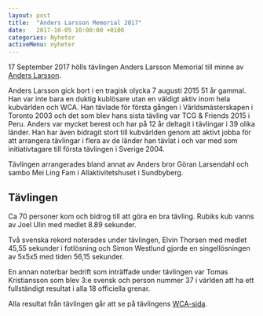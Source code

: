 ```yaml
---
layout: post
title:  "Anders Larsson Memorial 2017"
date:   2017-10-05 10:00:00 +0100
categories: Nyheter
activeMenu: nyheter
---
```


17 September 2017 hölls tävlingen Anders Larsson Memorial till minne av [Anders Larsson](https://www.worldcubeassociation.org/persons/2003LARS01). 

Anders Larsson gick bort i en tragisk olycka 7 augusti 2015 51 år gammal. Han var inte bara en duktig kublösare utan en väldigt aktiv inom hela kubvärlden och WCA. Han tävlade för första gången i Världsmästerskapen i Toronto 2003 och det som blev hans sista tävling var TCG & Friends 2015 i Peru. Anders var mycket berest och har på 12 år deltagit i tävlingar i 39 olika länder. Han har även bidragit stort till kubvärlden genom att aktivt jobba för att arrangera tävlingar i flera av de länder han tävlat i och var med som initiativtagare till första tävlingen i Sverige 2004. 

Tävlingen arrangerades bland annat av Anders bror Göran Larsendahl och sambo Mei Ling Fam i Allaktivitetshuset i Sundbyberg. 

## Tävlingen
Ca 70 personer kom och bidrog till att göra en bra tävling. Rubiks kub vanns av Joel Ulin med medlet 8.89 sekunder. 

Två svenska rekord noterades under tävlingen, Elvin Thorsen med medlet 45,55 sekunder i fotlösning och Simon Westlund gjorde en singellösningen av 5x5x5 med tiden 56,15 sekunder. 

En annan noterbar bedrift som inträffade under tävlingen var Tomas Kristiansson som blev 3:e svensk och person nummer 37 i världen att ha ett fullständigt resultat i alla 18 officiella grenar. 

Alla resultat från tävlingen går att se på tävlingens [WCA-sida](https://www.worldcubeassociation.org/competitions/AndersLarssonMemorial2017). 
